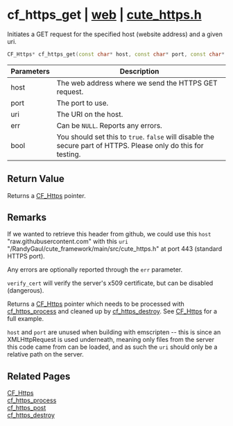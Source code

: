 # cf_https_get | [web](https://github.com/RandyGaul/cute_framework/blob/master/docs/web_readme.md) | [cute_https.h](https://github.com/RandyGaul/cute_framework/blob/master/include/cute_https.h)

Initiates a GET request for the specified host (website address) and a given uri.

```cpp
CF_Https* cf_https_get(const char* host, const char* port, const char* uri, CF_Result* err, bool verify_cert);
```

Parameters | Description
--- | ---
host | The web address where we send the HTTPS GET request.
port | The port to use.
uri | The URI on the host.
err | Can be `NULL`. Reports any errors.
bool | You should set this to `true`. `false` will disable the secure part of HTTPS. Please only do this for testing.

## Return Value

Returns a [CF_Https](https://github.com/RandyGaul/cute_framework/blob/master/docs/web/cf_https.md) pointer.

## Remarks

If we wanted to retrieve this header from github, we could use this `host` "raw.githubusercontent.com" with this `uri`
"/RandyGaul/cute_framework/main/src/cute_https.h" at port 443 (standard HTTPS port).

Any errors are optionally reported through the `err` parameter.

`verify_cert` will verify the server's x509 certificate, but can be disabled (dangerous).

Returns a [CF_Https](https://github.com/RandyGaul/cute_framework/blob/master/docs/web/cf_https.md) pointer which needs to be processed with [cf_https_process](https://github.com/RandyGaul/cute_framework/blob/master/docs/web/cf_https_process.md) and cleaned up by [cf_https_destroy](https://github.com/RandyGaul/cute_framework/blob/master/docs/web/cf_https_destroy.md). See
[CF_Https](https://github.com/RandyGaul/cute_framework/blob/master/docs/web/cf_https.md) for a full example.

`host` and `port` are unused when building with emscripten -- this is since an XMLHttpRequest is used
underneath, meaning only files from the server this code came from can be loaded, and as such the `uri`
should only be a relative path on the server.

## Related Pages

[CF_Https](https://github.com/RandyGaul/cute_framework/blob/master/docs/web/cf_https.md)  
[cf_https_process](https://github.com/RandyGaul/cute_framework/blob/master/docs/web/cf_https_process.md)  
[cf_https_post](https://github.com/RandyGaul/cute_framework/blob/master/docs/web/cf_https_post.md)  
[cf_https_destroy](https://github.com/RandyGaul/cute_framework/blob/master/docs/web/cf_https_destroy.md)  
